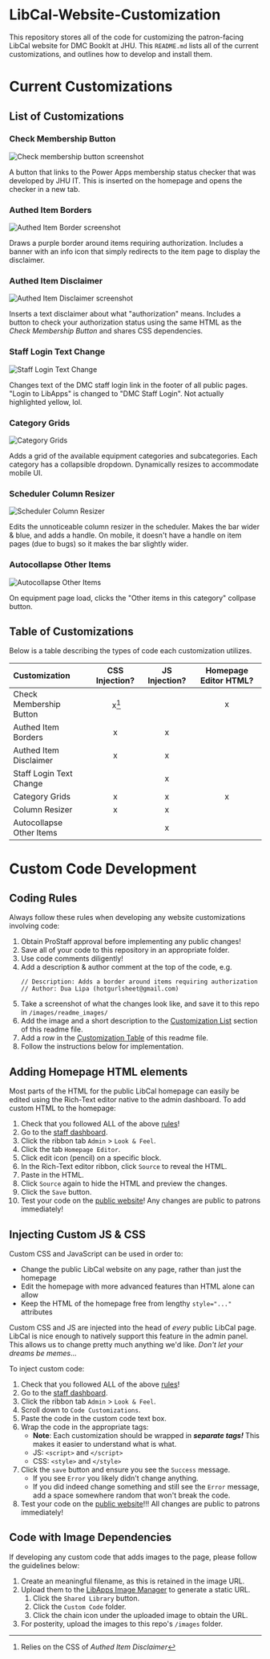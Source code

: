 # LibCal-Website-Customization

This repository stores all of the code for customizing the patron-facing LibCal website for DMC BookIt at JHU. This `README.md` lists all of the current customizations, and outlines how to develop and install them.

# Current Customizations

## List of Customizations

### Check Membership Button

![Check membership button screenshot](images/readme_images/membership-button.png)

A button that links to the Power Apps membership status checker that was developed by JHU IT. This is inserted on the homepage and opens the checker in a new tab.

### Authed Item Borders

![Authed Item Border screenshot](images/readme_images/authed-item-borders.png)

Draws a purple border around items requiring authorization. Includes a banner with an info icon that simply redirects to the item page to display the disclaimer.

### Authed Item Disclaimer

![Authed Item Disclaimer screenshot](images/readme_images/authed-item-disclaimer.png)

Inserts a text disclaimer about what "authorization" means. Includes a button to check your authorization status using the same HTML as the *Check Membership Button* and shares CSS dependencies.

### Staff Login Text Change

![Staff Login Text Change](images/readme_images/dmc-staff-login.png)

Changes text of the DMC staff login link in the footer of all public pages. "Login to LibApps" is changed to "DMC Staff Login". Not actually highlighted yellow, lol.

### Category Grids

![Category Grids](images/readme_images/category-grids.png)

Adds a grid of the available equipment categories and subcategories. Each category has a collapsible dropdown. Dynamically resizes to accommodate mobile UI.

### Scheduler Column Resizer

![Scheduler Column Resizer](images\readme_images\scheduler-column-resizer.png)

Edits the unnoticeable column resizer in the scheduler. Makes the bar wider & blue, and adds a handle. On mobile, it doesn't have a handle on item pages (due to bugs) so it makes the bar slightly wider.

### Autocollapse Other Items

![Autocollapse Other Items](images\readme_images\autocollapse-other-items.png)

On equipment page load, clicks the "Other items in this category" collpase button.

## Table of Customizations

Below is a table describing the types of code each customization utilizes.

| Customization            | CSS Injection? | JS Injection? | Homepage Editor HTML? |
| :----------------------- | :------------: | :-----------: | :-------------------: |
| Check Membership Button  |  &nbsp;x[^1]  |              |           x           |
| Authed Item Borders      |       x       |       x       |                      |
| Authed Item Disclaimer   |       x       |       x       |                      |
| Staff Login Text Change  |                |       x       |                      |
| Category Grids           |       x       |       x       |           x           |
| Column Resizer           |       x       |       x       |                      |
| Autocollapse Other Items |                |       x       |                      |

# Custom Code Development

## Coding Rules

Always follow these rules when developing any website customizations involving code:

1. Obtain ProStaff approval before implementing any public changes!
2. Save all of your code to this repository in an appropriate folder.
3. Use code comments diligently!
4. Add a description & author comment at the top of the code, e.g.
   ```
   // Description: Adds a border around items requiring authorization
   // Author: Dua Lipa (hotgurlsheet@gmail.com)
   ```
5. Take a screenshot of what the changes look like, and save it to this repo in  `/images/readme_images/`
6. Add the image and a short description to the [Customization List](#List-of-Customizations "Jump to list") section of this readme file.
7. Add a row in the [Customization Table](#Table-of-Customizations "Jump to table") of this readme file.
8. Follow the instructions below for implementation.

## Adding Homepage HTML elements

Most parts of the HTML for the public LibCal homepage can easily be edited using the Rich-Text editor native to the admin dashboard. To add custom HTML to the homepage:

1. Check that you followed ALL of the above [rules](#coding-rules "Jump to rules")!
2. Go to the [staff dashboard](https://jhu-dmc.libapps.com/libapps/login.php?site_id=23671&target= "Go to dashboard").
3. Click the ribbon tab `Admin` > `Look & Feel`.
4. Click the tab `Homepage Editor`.
5. Click edit icon (pencil) on a specific block.
6. In the Rich-Text editor ribbon, click `Source` to reveal the HTML.
7. Paste in the HTML.
8. Click `Source` again to hide the HTML and preview the changes.
9. Click the `Save` button.
10. Test your code on the [public website](https://bookit.dmc.jhu.edu/ "Go to public website")! Any changes are public to patrons immediately!

## Injecting Custom JS & CSS

Custom CSS and JavaScript can be used in order to:

* Change the public LibCal website on any page, rather than just the homepage
* Edit the homepage with more advanced features than HTML alone can allow
* Keep the HTML of the homepage free from lengthy `style="..."` attributes

Custom CSS and JS are injected into the head of *every* public LibCal page. LibCal is nice enough to natively support this feature in the admin panel. This allows us to change pretty much anything we'd like. *Don't let your dreams be memes*...

To inject custom code:

1. Check that you followed ALL of the above [rules](#coding-rules "Jump to rules")!
2. Go to the [staff dashboard](https://jhu-dmc.libapps.com/libapps/login.php?site_id=23671&target= "Go to dashboard").
3. Click the ribbon tab `Admin` > `Look & Feel`.
4. Scroll down to `Code Customizations`.
5. Paste the code in the custom code text box.
6. Wrap the code in the appropriate tags:
   - **Note**: Each customization should be wrapped in ***separate tags!*** This makes it easier to understand what is what.
   - JS:  `<script>`  and  `</script>`
   - CSS:  `<style>` and `</style>`
7. Click the `save` button and ensure you see the `Success` message.
   - If you see `Error` you likely didn't change anything.
   - If you did indeed change something and still see the `Error` message, add a space somewhere random that won't break the code.
8. Test your code on the [public website](https://bookit.dmc.jhu.edu/ "Go to public website")!!! All changes are public to patrons immediately!

## Code with Image Dependencies

If developing any custom code that adds images to the page, please follow the guidelines below:

1. Create an meaningful filename, as this is retained in the image URL.
2. Upload them to the [LibApps Image Manager](https://jhu-dmc.libapps.com/libapps/image_manager "Go to LibApps") to generate a static URL.
   1. Click the `Shared Library` button.
   2. Click the `Custom Code` folder.
   3. Click the chain icon under the uploaded image to obtain the URL.
3. For posterity, upload the images to this repo's `/images` folder.

[^1]: Relies on the CSS of *Authed Item Disclaimer*
